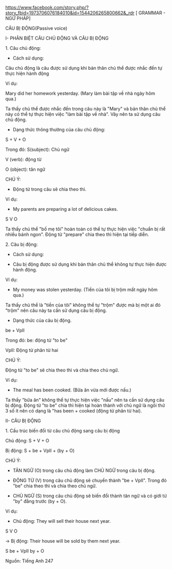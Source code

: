 https://www.facebook.com/story.php/?story_fbid=1973706076184010&id=1544206265800662&_rdr
[ GRAMMAR - NGỮ PHÁP]

CÂU BỊ ĐỘNG(Passive voice)

I- PHÂN BIỆT CÂU CHỦ ĐỘNG VÀ CÂU BỊ ĐỘNG

1\. Câu chủ động:

* Cách sử dụng:

Câu chủ động là câu được sử dụng khi bản thân chủ thể được nhắc đến tự thực hiện hành động

Ví dụ:

Mary did her homework yesterday. (Mary làm bài tập về nhà ngày hôm qua.)

Ta thấy chủ thể được nhắc đến trong câu này là "Mary" và bản thân chủ thể này có thể tự thực hiện việc "làm bài tập về nhà". Vây nên ta sử dụng câu chủ động.

* Dạng thức thông thường của câu chủ động:

S + V + O

Trong đó: S(subject): Chủ ngữ

V (verb): động từ

O (object): tân ngữ

CHÚ Ý:

- Động từ trong câu sẽ chia theo thì.

Ví dụ:

- My parents are preparing a lot of delicious cakes.

S V O

Ta thấy chủ thể "bố mẹ tôi" hoàn toàn có thể tự thực hiện việc "chuẩn bị rất nhiều bánh ngon". Động từ "prepare" chia theo thì hiện tại tiếp diễn.

2\. Câu bị động:

* Cách sử dụng:

- Câu bị động được sử dụng khi bản thân chủ thể không tự thực hiện được hành động.

Ví dụ:

- My money was stolen yesterday. (Tiền của tôi bị trộm mất ngày hôm qua.)

Ta thấy chủ thể là "tiền của tôi" không thể tự "trộm" được mà bị một ai đó "trộm" nên câu này ta cần sử dụng câu bị động.

* Dạng thức của câu bị động.

be + VpII

Trong đó: be: động từ "to be"

VpII: Động từ phân từ hai

CHÚ Ý:

Động từ "to be" sẽ chia theo thì và chia theo chủ ngữ.

Ví dụ:

- The meal has been cooked. (Bữa ăn vừa mới được nấu.)

Ta thấy "bữa ăn" không thể tự thực hiện việc "nấu" nên ta cần sử dụng câu bị động. Động từ "to be" chia thì hiện tại hoàn thành với chủ ngữ là ngôi thứ 3 số ít nên có dạng là "has been + cooked (động từ phân từ hai).

II- CÂU BỊ ĐỘNG

1\. Cấu trúc biến đổi từ câu chủ động sang câu bị động

Chủ động: S + V + O

Bị động: S + be + VpII + (by + O)

CHÚ Ý:

- TÂN NGỮ (O) trong câu chủ động làm CHỦ NGỮ trong câu bị động.

- ĐỘNG TỪ (V) trong câu chủ động sẽ chuyển thành "be + VpII". Trong đó "be" chia theo thì và chia theo chủ ngữ.

- CHỦ NGỮ (S) trong câu chủ động sẽ biến đổi thành tân ngữ và có giới từ "by" đằng trước (by + O).

Ví dụ:

- Chủ động: They will sell their house next year.

S V O

-> Bị động: Their house will be sold by them next year.

S be + VpII by + O

Nguồn: Tiếng Anh 247